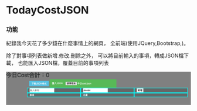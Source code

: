 # TodayCostJSON
### 功能
紀錄我今天花了多少錢在什麼事情上的網頁，
全前端(使用JQuery,Bootstrap,)。


除了對事項列表做新增.修改.刪除之外，
可以將目前輸入的事項，轉成JSON檔下載，
也能匯入JSON檔，覆蓋目前的事項列表

<img src='img/init.png'></img>
